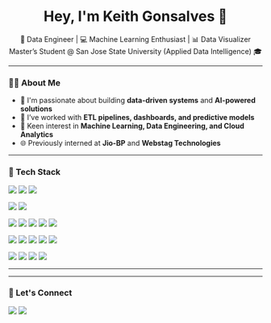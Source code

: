 <h1 align="center">Hey, I'm Keith Gonsalves 👋</h1>
<p align="center">
  🚀 Data Engineer | 💻 Machine Learning Enthusiast | 📊 Data Visualizer <br>
  Master’s Student @ San Jose State University (Applied Data Intelligence) 🎓
</p>

---

### 👨‍💻 About Me

- 🔬 I'm passionate about building **data-driven systems** and **AI-powered solutions**
- 🔄 I’ve worked with **ETL pipelines, dashboards, and predictive models**
- 🤖 Keen interest in **Machine Learning, Data Engineering, and Cloud Analytics**
- 🌐 Previously interned at **Jio-BP** and **Webstag Technologies**

---

### 🧰 Tech Stack

<!-- Languages -->
<p align="left">
  <img src="https://img.shields.io/badge/Python-3776AB?style=for-the-badge&logo=python&logoColor=white"/>
  <img src="https://img.shields.io/badge/SQL-316192?style=for-the-badge&logo=postgresql&logoColor=white"/>
  <img src="https://img.shields.io/badge/C-00599C?style=for-the-badge&logo=c&logoColor=white"/>
</p>

<!-- Backend / Frameworks -->
<p align="left">
  <img src="https://img.shields.io/badge/Node.js-339933?style=for-the-badge&logo=nodedotjs&logoColor=white"/>
  <img src="https://img.shields.io/badge/ReactJS-20232A?style=for-the-badge&logo=react&logoColor=61DAFB"/>
</p>

<!-- Data Engineering / ML -->
<p align="left">
  <img src="https://img.shields.io/badge/Apache Airflow-017CEE?style=for-the-badge&logo=apacheairflow&logoColor=white"/>
  <img src="https://img.shields.io/badge/dbt-FF694B?style=for-the-badge&logo=dbt&logoColor=white"/>
  <img src="https://img.shields.io/badge/Pandas-150458?style=for-the-badge&logo=pandas&logoColor=white"/>
  <img src="https://img.shields.io/badge/NumPy-013243?style=for-the-badge&logo=numpy&logoColor=white"/>
  <img src="https://img.shields.io/badge/Scikit--learn-F7931E?style=for-the-badge&logo=scikit-learn&logoColor=white"/>
</p>

<!-- Cloud / Databases -->
<p align="left">
  <img src="https://img.shields.io/badge/Snowflake-56B9DA?style=for-the-badge&logo=snowflake&logoColor=white"/>
  <img src="https://img.shields.io/badge/MongoDB-47A248?style=for-the-badge&logo=mongodb&logoColor=white"/>
  <img src="https://img.shields.io/badge/PostgreSQL-336791?style=for-the-badge&logo=postgresql&logoColor=white"/>
  <img src="https://img.shields.io/badge/AWS-232F3E?style=for-the-badge&logo=amazonaws&logoColor=white"/>
  <img src="https://img.shields.io/badge/GCP-4285F4?style=for-the-badge&logo=googlecloud&logoColor=white"/>
</p>

<!-- Dev Tools / Others -->
<p align="left">
  <img src="https://img.shields.io/badge/Tableau-E97627?style=for-the-badge&logo=tableau&logoColor=white"/>
  <img src="https://img.shields.io/badge/Power BI-F2C811?style=for-the-badge&logo=powerbi&logoColor=black"/>
  <img src="https://img.shields.io/badge/GitHub-181717?style=for-the-badge&logo=github&logoColor=white"/>
  <img src="https://img.shields.io/badge/Docker-2496ED?style=for-the-badge&logo=docker&logoColor=white"/>
</p>

---


---

### 🔗 Let's Connect

<p align="left">
  <a href="mailto:keith.r.gonsalves@gmail.com"><img src="https://img.shields.io/badge/Gmail-D14836?style=for-the-badge&logo=gmail&logoColor=white"/></a>
  <a href="https://linkedin.com/in/keith-gonsalves-0b5073252"><img src="https://img.shields.io/badge/LinkedIn-0A66C2?style=for-the-badge&logo=linkedin&logoColor=white"/></a>
</p>

